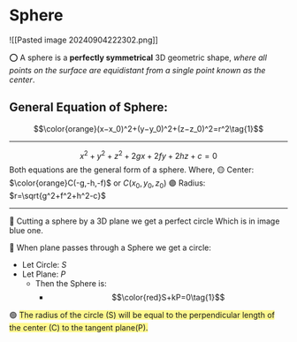 # Sphere
![[Pasted image 20240904222302.png]]

⭕ A sphere is a **perfectly symmetrical** 3D geometric shape, *where all points on the surface are equidistant from a single point known as the center*.

## General Equation of Sphere:
$$\color{orange}(x−x_0)^2+(y−y_0)^2+(z−z_0)^2=r^2\tag{1}$$
___
$$x^2+y^2+z^2+2gx+2fy+2hz+c=0\tag{2}$$
Both equations are the general form of a sphere.
Where,
🟡 Center: $\color{orange}C(-g,-h,-f)$ or $C(x_0, y_0, z_0)$
🟣 Radius: $r=\sqrt{g^2+f^2+h^2-c}$
___
🔵 Cutting a sphere by a 3D plane we get a perfect circle Which is in image blue one.

🔴 When plane passes through a Sphere we get a circle:
- Let Circle: $S$ 
- Let Plane: $P$
	- Then the Sphere is:
		- $$\color{red}S+kP=0\tag{1}$$

🟢 <span style="background:#fff88f">The radius of the circle (S) will be equal to the perpendicular length of the center (C) to the tangent plane(P).</span>